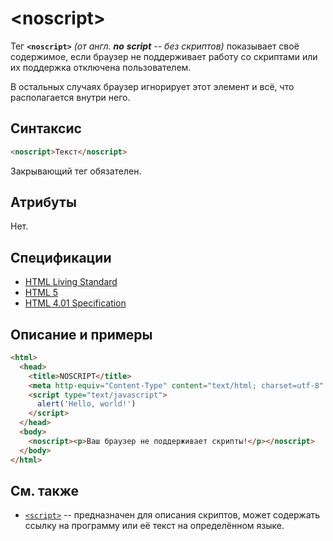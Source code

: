 # &lt;noscript&gt;

Тег **`<noscript>`** _(от англ. **no** **script** -- без скриптов)_ показывает своё содержимое, если браузер не поддерживает работу со скриптами или их поддержка отключена пользователем.

В остальных случаях браузер игнорирует этот элемент и всё, что располагается внутри него.

## Синтаксис

```html
<noscript>Текст</noscript>
```

Закрывающий тег обязателен.

## Атрибуты

Нет.

## Спецификации

- [HTML Living Standard](https://html.spec.whatwg.org/multipage/scripting-1.html#the-noscript-element)
- [HTML 5](http://www.w3.org/TR/html5/scripting-1.html#the-noscript-element)
- [HTML 4.01 Specification](http://www.w3.org/TR/html401/interact/scripts.html#h-18.3.1)

## Описание и примеры

```html
<html>
  <head>
    <title>NOSCRIPT</title>
    <meta http-equiv="Content-Type" content="text/html; charset=utf-8" />
    <script type="text/javascript">
      alert('Hello, world!')
    </script>
  </head>
  <body>
    <noscript><p>Ваш браузер не поддерживает скрипты!</p></noscript>
  </body>
</html>
```

## См. также

- [`<script>`](/html/script/) -- предназначен для описания скриптов, может содержать ссылку на программу или её текст на определённом языке.
